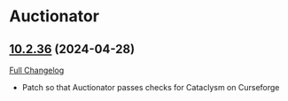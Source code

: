 # Auctionator

## [10.2.36](https://github.com/Auctionator/Auctionator/tree/10.2.36) (2024-04-28)
[Full Changelog](https://github.com/Auctionator/Auctionator/compare/10.2.35...10.2.36) 

- Patch so that Auctionator passes checks for Cataclysm on Curseforge  
